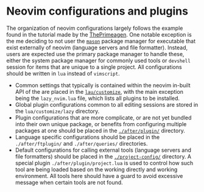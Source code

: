 # Neovim configurations and plugins

The organization of neovim configurations largely follows the example found in the tutorial made by the
[ThePrimeagen][primetut]. One notable exception is the me deciding to not user the [`mason`][mason] package manager for
executable that exist externally of neovim (language servers and file formatter). Instead, users are expected use the
primary package manager to handle these, either the system package manager for commonly used tools or `devshell` session
for items that are unique to a single project. All configurations should be written in `lua` instead of `vimscript`.

- Common settings that typically is contained within the neovim in-built API of the are placed in the
  [`lau/customize`](lau/customize), with the main exception being the `lazy_nvim.lua` file, which lists all plugins to
  be installed.
- Global plugin configurations common to all editing sessions are stored in the `lua/customize/lazy` directory.
- Plugin configurations that are more complicate, or are not yet bundled into their own unique package, or benefits from
  configuring multiple packages at one should be placed in the [`./after/plugin/`](./after/plugin/) directory.
- Language specific configurations should be placed in the `./after/ftplugin/` and `./after/queries/` directories.
- Default configurations for calling external tools (language servers and file formatters) should be placed in the
  [`./project-config/`](./project-config/) directory. A special plugin `./after/plugin/project.lua` is used to control
  how such tool are being loaded based on the working directly and working environment. All tools here should have a
  guard to avoid excessive message when certain tools are not found.

[mason]: https://github.com/williamboman/mason.nvim
[primetut]: https://www.youtube.com/watch?v=w7i4amO_zaE
